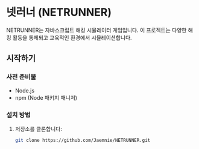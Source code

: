 # 넷러너 (NETRUNNER)

NETRUNNER는 자바스크립트 해킹 시뮬레이터 게임입니다. 이 프로젝트는 다양한 해킹 활동을 통제되고 교육적인 환경에서 시뮬레이션합니다.

## 시작하기

### 사전 준비물
- Node.js
- npm (Node 패키지 매니저)

### 설치 방법
1. 저장소를 클론합니다:
   ```bash
   git clone https://github.com/Jaemnie/NETRUNNER.git
